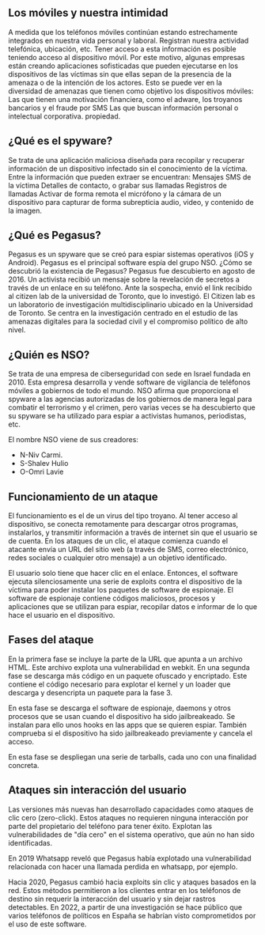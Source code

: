 ## Los móviles y nuestra intimidad
A medida que los teléfonos móviles continúan estando estrechamente integrados en nuestra vida personal y laboral. Registran nuestra actividad telefónica, ubicación, etc. Tener acceso a esta información es posible teniendo acceso al dispositivo móvil.
Por este motivo, algunas empresas están creando aplicaciones sofisticadas que pueden ejecutarse en los dispositivos de las víctimas sin que ellas sepan de la presencia de la amenaza o de la intención de los actores.
Esto se puede ver en la diversidad de amenazas que tienen como objetivo los dispositivos móviles:
Las que tienen una motivación financiera, como el adware, los troyanos bancarios y el fraude por SMS
Las que buscan información personal o intelectual corporativa.
propiedad.

## ¿Qué es el spyware?

Se trata de una aplicación maliciosa diseñada para recopilar y recuperar información de un dispositivo infectado sin el conocimiento de la víctima.
Entre la información que pueden extraer se encuentran:
Mensajes SMS de la víctima
Detalles de contacto, o grabar sus llamadas
Registros de llamadas
Activar de forma remota el micrófono y la cámara de un dispositivo para capturar de forma subrepticia audio, video, y contenido de la imagen.

## ¿Qué es Pegasus?

Pegasus es un spyware que se creó para espiar sistemas operativos (iOS y Android). Pegasus es el principal software espía del grupo NSO.
¿Cómo se descubrió la existencia de Pegasus?
Pegasus fue descubierto en agosto de 2016. Un activista recibió un mensaje sobre la revelación de secretos a través de un enlace en su teléfono. Ante la sospecha, envió el link recibido al citizen lab de la universidad de Toronto, que lo investigó.
El Citizen lab es un laboratorio de investigación multidisciplinario ubicado en la Universidad de Toronto. Se centra en la investigación centrado en el estudio de las amenazas digitales para la sociedad civil y el compromiso político de alto nivel.

## ¿Quién es NSO?
Se trata de una empresa de ciberseguridad con sede en Israel fundada en 2010. Esta empresa desarrolla y vende software de vigilancia de teléfonos móviles a gobiernos de todo el mundo.
NSO afirma que proporciona el spyware a las agencias autorizadas de los gobiernos de manera legal para combatir el terrorismo y el crimen, pero varias veces se ha descubierto que su spyware se ha utilizado para espiar a activistas humanos, periodistas, etc.

El nombre NSO viene de sus creadores:

- N-Niv Carmi.
- S-Shalev Hulio
- O-Omri Lavie

## Funcionamiento de un ataque

El funcionamiento es el de un virus del tipo troyano. Al tener acceso al dispositivo, se conecta remotamente para descargar otros programas, instalarlos, y transmitir información a través de internet sin que el usuario se de cuenta.
En los ataques de un clic, el ataque comienza cuando el atacante envía un URL del sitio web (a través de SMS, correo electrónico, redes sociales o cualquier otro mensaje) a un objetivo identificado.

El usuario solo tiene que hacer clic en el enlace. Entonces, el software ejecuta silenciosamente una serie de exploits contra el dispositivo de la víctima para poder instalar los paquetes de software de espionaje.
El software de espionaje contiene códigos maliciosos, procesos y aplicaciones que se utilizan para espiar, recopilar datos e informar de lo que hace el usuario en el dispositivo.

## Fases del ataque

En la primera fase se incluye la parte de la URL que apunta a un archivo HTML. Este archivo explota una vulnerabilidad en webkit.
En una segunda fase se descarga más código en un paquete ofuscado y encriptado. Este contiene el código necesario para explotar el kernel y un loader que descarga y desencripta un paquete para la fase 3.

En esta fase se descarga el software de espionaje, daemons y otros procesos que se usan cuando el dispositivo ha sido jailbreakeado. Se instalan para ello unos hooks en las apps que se quieren espiar.
También comprueba si el dispositivo ha sido jailbreakeado previamente y cancela el acceso.

En esta fase se despliegan una serie de tarballs, cada uno con una finalidad concreta.

## Ataques sin interacción del usuario

Las versiones más nuevas han desarrollado capacidades como ataques de clic cero (zero-click).
Estos ataques no requieren ninguna interacción por parte del propietario del teléfono para tener éxito. Explotan las vulnerabilidades de "día cero" en el sistema operativo, que aún no han sido identificadas.

En 2019 Whatsapp reveló que Pegasus había explotado una vulnerabilidad relacionada con hacer una llamada perdida en whatsapp, por ejemplo.

Hacia 2020, Pegasus cambió hacia exploits sin clic y ataques basados en la red. Estos métodos permitieron a los clientes entrar en los teléfonos de destino sin requerir la interacción del usuario y sin dejar rastros detectables.
En 2022, a partir de una investigación se hace público que varios teléfonos de políticos en España se habrían visto comprometidos por el uso de este software.

